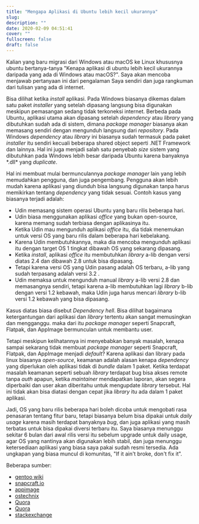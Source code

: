 ```yaml
---
title: "Mengapa Aplikasi di Ubuntu lebih kecil ukurannya"
slug: 
description: ""
date: 2020-02-09 04:51:41
cover: ""
fullscreen: false
draft: false
---
```


Kalian yang baru migrasi dari Windows atau macOS ke Linux khususnya ubuntu bertanya-tanya "Kenapa aplikasi di ubuntu lebih kecil ukurannya daripada yang ada di Windows atau macOS?". Saya akan mencoba menjawab pertanyaan ini dari pengalaman Saya sendiri dan juga rangkuman dari tulisan yang ada di internet.

Bisa dilihat ketika _install_ aplikasi. Pada Windows biasanya dikemas dalam satu paket _installer_ yang setelah dipasang langsung bisa digunakan meskipun pemasangan sedang tidak terkoneksi internet. Berbeda pada Ubuntu, aplikasi utama akan dipasang setelah _dependency_ atau _library_ yang dibutuhkan sudah ada di sistem, dimana _package manager_ biasanya akan memasang sendiri dengan mengunduh langsung dari _repository_. Pada Windows _dependency_ atau _library_ ini biasanya sudah termasuk pada paket _installer_ itu sendiri kecuali beberapa shared object seperti .NET Framework dan lainnya. Hal ini juga menjadi salah satu penyebab _size_ sistem yang dibutuhkan pada Windows lebih besar daripada Ubuntu karena banyaknya \*.dll\* yang _duplicate_.

Hal ini membuat mulai bermunculannya _package manager_ lain yang lebih memudahkan pengguna, dan juga pengembang. Pengguna akan lebih mudah karena aplikasi yang diunduh bisa langsung digunakan tanpa harus memikirkan tentang _dependency_ yang tidak sesuai. Contoh kasus yang biasanya terjadi adalah:

-   Udin memasang sistem operasi Ubuntu yang baru rilis beberapa hari.
-   Udin biasa menggunakan aplikasi _office_ yang bukan open-source, karena memang sudah terbiasa dengan aplikasinya itu.
-   Ketika Udin mau mengunduh aplikasi _office_ itu, dia tidak menemukan untuk versi OS yang baru rilis dalam beberapa hari kebelakang.
-   Karena Udin membutuhkannya, maka dia mencoba mengunduh aplikasi itu dengan target OS 1 tingkat dibawah OS yang sekarang dipasang.
-   Ketika _install_, aplikasi _office_ itu membutuhkan _library_ a-lib dengan versi diatas 2.4 dan dibawah 2.8 untuk bisa dipasang.
-   Tetapi karena versi OS yang Udin pasang adalah OS terbaru, a-lib yang sudah terpasang adalah versi 3.2 .
-   Udin memaksa untuk mengunduh manual _library_ a-lib versi 2.8 dan memasangnya sendiri, tetapi karena a-lib membutuhkan lagi _library_ b-lib dengan versi 1.2 kebawah, maka Udin juga harus mencari _library_ b-lib versi 1.2 kebawah yang bisa dipasang.

Kasus diatas biasa disebut _Dependency hell_. Bisa dilihat bagaimana ketergantungan dari aplikasi dan _library_ tertentu akan sangat memusingkan dan mengganggu. maka dari itu _package manager_ seperti Snapcraft, Flatpak, dan AppImage bermunculan untuk membantu user.

Tetapi meskipun kelihatannya ini menyebabkan banyak masalah, kenapa sampai sekarang tidak membuat _package manager_ seperti Snapcraft, Flatpak, dan AppImage menjadi _default_?
Karena aplikasi dan library pada linux biasanya _open-source_, keamanan adalah alasan kenapa _dependency_ yang diperlukan oleh aplikasi tidak di _bundle_ dalam 1 paket. Ketika terdapat masalah keamanan seperti sebuah _library_ terdapat bug bisa akses remote tanpa _auth_ apapun, ketika _maintainer_ mendapatkan laporan, akan segera diperbaiki dan user akan diberitahu untuk mengupdate _library_ tersebut. Hal ini tidak akan bisa diatasi dengan cepat jika _library_ itu ada dalam 1 paket aplikasi.

Jadi, OS yang baru rilis beberapa hari boleh dicoba untuk mengobati rasa penasaran tentang fitur baru, tetapi biasanya belum bisa dipakai untuk _daily usage_ karena masih terdapat banyaknya _bug_, dan juga aplikasi yang masih terbatas untuk bisa dipakai diversi terbaru itu. Saya biasanya menunggu sekitar 6 bulan dari awal rilis versi itu sebelum upgrade untuk daily usage, agar OS yang nantinya akan digunakan lebih stabil, dan juga menunggu ketersediaan aplikasi yang biasa saya pakai sudah resmi tersedia. Ada ungkapan yang biasa muncul di komunitas, "If it ain't broke, don't fix it".

Beberapa sumber:

-   [gentoo wiki](https://wiki.gentoo.org/wiki/Why_not_bundle_dependencies)
-   [snapcraft.io](https://snapcraft.io/docs/getting-started)
-   [appimage](https://appimage.org)
-   [ostechnix](https://www.ostechnix.com/linux-package-managers-compared-appimage-vs-snap-vs-flatpak/)
-   [Quora](https://www.quora.com/Why-was-dependency-hell-a-thing-in-Linux-Why-couldnt-the-source-package-just-include-the-necessary-requirements-and-link-to-a-directory-in-a-Makefile)
-   [Quora](https://www.quora.com/Why-do-Linux-software-repositories-sometimes-have-severely-out-dated-packages?share=1)
-   [stackexchange](https://unix.stackexchange.com/questions/265271/why-linux-has-so-many-dependency-problems-when-installing-software-while-windows)
